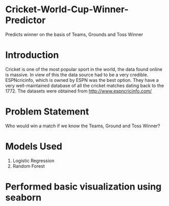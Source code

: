 # Cricket-World-Cup-Winner-Predictor
Predicts winner on the basis of Teams, Grounds and Toss Winner

# Introduction
Cricket is one of the most popular sport in the world, the data found online is massive. In view of this the data source had to be a very credible. ESPNcricinfo, which is owned by ESPN was the best option. They have a very well-maintained database of all the cricket matches dating back to the 1772. The datasets were obtained from http://www.espncricinfo.com/

# Problem Statement 
Who would win a match if we know the Teams, Ground and Toss Winner? 

# Models Used

1) Logistic Regression
2) Random Forest

# Performed basic visualization using seaborn
